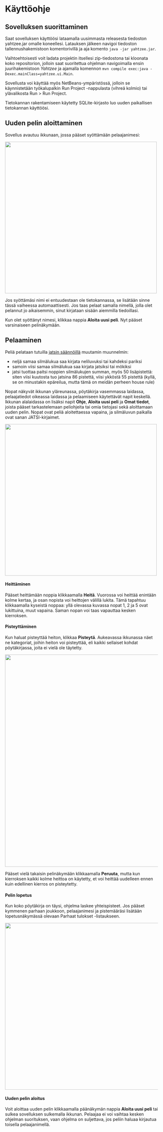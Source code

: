 # Käyttöohje

## Sovelluksen suorittaminen

Saat sovelluksen käyttöösi lataamalla uusimmasta releasesta tiedoston yahtzee.jar omalle koneellesi. Latauksen jälkeen navigoi tiedoston tallennushakemistoon komentorivillä ja aja komento `java -jar yahtzee.jar`.

Vaihtoehtoisesti voit ladata projektin itsellesi zip-tiedostona tai kloonata koko repositorion, jolloin saat suoritettua ohjelman navigoimalla ensin juurihakemistoon _Yahtzee_ ja ajamalla komennon `mvn compile exec:java -Dexec.mainClass=yahtzee.ui.Main`.

Sovellusta voi käyttää myös NetBeans-ympäristössä, jolloin se käynnistetään työkalupalkin Run Project -nappulasta (vihreä kolmio) tai ylävalikosta Run > Run Project.

Tietokannan rakentamiseen käytetty SQLite-kirjasto luo uuden paikallisen tietokannan käyttöösi.

## Uuden pelin aloittaminen

Sovellus avautuu ikkunaan, jossa pääset syöttämään pelaajanimesi:

<img src="https://github.com/jenkarper/YahtzeeDesktop/blob/master/dokumentaatio/kuvat/gui_avaus.png" width=500>

Jos syöttämäsi nimi ei entuudestaan ole tietokannassa, se lisätään sinne tässä vaiheessa automaattisesti. Jos taas pelaat samalla nimellä, jolla olet pelannut jo aikaisemmin, sinut kirjataan sisään aiemmilla tiedoillasi.

Kun olet syöttänyt nimesi, klikkaa nappia __Aloita uusi peli__. Nyt pääset varsinaiseen pelinäkymään.

## Pelaaminen

Peliä pelataan tutuilla [jatsin säännöillä](https://www.lautapeliopas.fi/saannot/yatzy/) muutamin muunnelmin:

* neljä samaa silmälukua saa kirjata neliluvuksi tai kahdeksi pariksi
* samoin viisi samaa silmälukua saa kirjata jatsiksi tai mökiksi
* jatsi tuottaa paitsi noppien silmälukujen summan, myös 50 lisäpistettä: siten viisi kuutosta tuo jatsina 86 pistettä, viisi ykköstä 55 pistettä (kyllä, se on minustakin epäreilua, mutta tämä on meidän perheen house rule)

Nopat näkyvät ikkunan yläreunassa, pöytäkirja vasemmassa laidassa, pelaajatiedot oikeassa laidassa ja pelaamiseen käytettävät napit keskellä. Ikkunan alalaidassa on lisäksi napit __Ohje__, __Aloita uusi peli__ ja __Omat tiedot__, joista pääset tarkastelemaan peliohjeita tai omia tietojasi sekä aloittamaan uuden pelin. Nopat ovat peliä aloitettaessa vapaina, ja silmäluvun paikalla ovat sanan JATSI-kirjaimet.

<img src="https://github.com/jenkarper/YahtzeeDesktop/blob/master/dokumentaatio/kuvat/gui_peli.png" width=500>

#### Heittäminen

Pääset heittämään noppia klikkaamalla __Heitä__. Vuorossa voi heittää enintään kolme kertaa, ja osan nopista voi heittojen välillä lukita. Tämä tapahtuu klikkaamalla kyseistä noppaa: yllä olevassa kuvassa nopat 1, 2 ja 5 ovat lukittuina, muut vapaina. Saman nopan voi taas vapauttaa kesken kierroksen.

#### Pisteyttäminen

Kun haluat pisteyttää heiton, klikkaa __Pisteytä__. Aukeavassa ikkunassa näet ne kategoriat, joihin heiton voi pisteyttää, eli kaikki sellaiset kohdat pöytäkirjassa, joita ei vielä ole täytetty.

<img src="https://github.com/jenkarper/YahtzeeDesktop/blob/master/dokumentaatio/kuvat/gui_pisteytys.png" width=700>

Pääset vielä takaisin pelinäkymään klikkaamalla __Peruuta__, mutta kun kierroksen kaikki kolme heittoa on käytetty, et voi heittää uudelleen ennen kuin edellinen kierros on pisteytetty.

#### Pelin lopetus

Kun koko pöytäkirja on täysi, ohjelma laskee yhteispisteet. Jos pääset kymmenen parhaan joukkoon, pelaajanimesi ja pistemääräsi lisätään lopetusnäkymässä olevaan Parhaat tulokset -listaukseen.

<img src="https://github.com/jenkarper/YahtzeeDesktop/blob/master/dokumentaatio/kuvat/gui_loppu.png" width=550>

#### Uuden pelin aloitus

Voit aloittaa uuden pelin klikkaamalla päänäkymän nappia __Aloita uusi peli__ tai sulkea sovelluksen sulkemalla ikkunan. Pelaajaa ei voi vaihtaa kesken ohjelman suorituksen, vaan ohjelma on suljettava, jos peliin haluaa kirjautua toisella pelaajanimellä.
